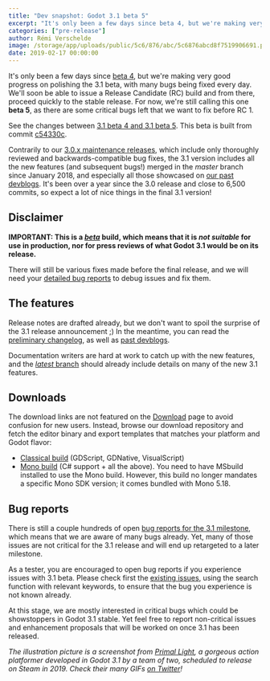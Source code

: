 ```yaml
---
title: "Dev snapshot: Godot 3.1 beta 5"
excerpt: "It's only been a few days since beta 4, but we're making very good progress on polishing the 3.1 beta, with many bugs being fixed every day. We'll soon be able to issue a Release Candidate (RC) build and from there, proceed quickly to the stable release. For now, we're still calling this one beta 5, as there are some critical bugs left that we want to fix before RC 1."
categories: ["pre-release"]
author: Rémi Verschelde
image: /storage/app/uploads/public/5c6/876/abc/5c6876abcd8f7519906691.png
date: 2019-02-17 00:00:00
---
```


It's only been a few days since [beta 4](/article/dev-snapshot-godot-3-1-beta-4), but we're making very good progress on polishing the 3.1 beta, with many bugs being fixed every day. We'll soon be able to issue a Release Candidate (RC) build and from there, proceed quickly to the stable release. For now, we're still calling this one **beta 5**, as there are some critical bugs left that we want to fix before RC 1.

See the changes between [3.1 beta 4 and 3.1 beta 5](https://github.com/godotengine/godot/compare/17809ca9a907b8d48bea2fd26ea42312a9eaaca4...c54330c6b0530d0fdc836f7349c4725eb7f309cb). This beta is built from commit [c54330c](https://github.com/godotengine/godot/commit/c54330c6b0530d0fdc836f7349c4725eb7f309cb).

Contrarily to our [3.0.x maintenance releases](/article/maintenance-release-godot-3-0-6), which include only thoroughly reviewed and backwards-compatible bug fixes, the 3.1 version includes all the new features (and subsequent bugs!) merged in the *master* branch since January 2018, and especially all those showcased on [our past devblogs](/devblog). It's been over a year since the 3.0 release and close to 6,500 commits, so expect a lot of nice things in the final 3.1 version!

## Disclaimer

**IMPORTANT: This is a [*beta*](https://en.wikipedia.org/wiki/Software_release_life_cycle#Beta) build, which means that it is *not suitable* for use in production, nor for press reviews of what Godot 3.1 would be on its release.**

There will still be various fixes made before the final release, and we will need your [detailed bug reports](https://github.com/godotengine/godot/issues) to debug issues and fix them.

## The features

Release notes are drafted already, but we don't want to spoil the surprise of the 3.1 release announcement ;)
In the meantime, you can read the [preliminary changelog](https://github.com/godotengine/godot/blob/master/CHANGELOG.md#unreleased), as well as [past devblogs](/devblog).

Documentation writers are hard at work to catch up with the new features, and the [*latest* branch](http://docs.godotengine.org/en/latest/) should already include details on many of the new 3.1 features.

## Downloads

The download links are not featured on the [Download](/download) page to avoid confusion for new users. Instead, browse our download repository and fetch the editor binary and export templates that matches your platform and Godot flavor:

- [Classical build](https://github.com/godotengine/godot-builds/releases/3.1-beta5) (GDScript, GDNative, VisualScript)
- [Mono build](https://github.com/godotengine/godot-builds/releases/3.1-beta5) (C# support + all the above). You need to have MSbuild installed to use the Mono build. However, this build no longer mandates a specific Mono SDK version; it comes bundled with Mono 5.18.

## Bug reports

There is still a couple hundreds of open [bug reports for the 3.1 milestone](https://github.com/godotengine/godot/issues?q=is%3Aopen+is%3Aissue+milestone%3A3.1+label%3Abug), which means that we are aware of many bugs already. Yet, many of those issues are not critical for the 3.1 release and will end up retargeted to a later milestone.

As a tester, you are encouraged to open bug reports if you experience issues with 3.1 beta. Please check first the [existing issues](https://github.com/godotengine/godot/issues), using the search function with relevant keywords, to ensure that the bug you experience is not known already.

At this stage, we are mostly interested in critical bugs which could be showstoppers in Godot 3.1 stable. Yet feel free to report non-critical issues and enhancement proposals that will be worked on once 3.1 has been released.

*The illustration picture is a screenshot from *[Primal Light](https://twitter.com/PrimalLightGame)*, a gorgeous action platformer developed in Godot 3.1 by a team of two, scheduled to release on Steam in 2019. Check their many GIFs [on Twitter](https://twitter.com/PrimalLightGame)!*
